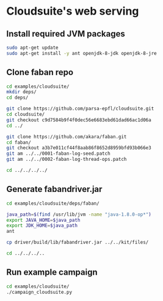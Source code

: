 # Cloudsuite's web serving

## Install required JVM packages

```bash
sudo apt-get update
sudo apt-get install -y ant openjdk-8-jdk openjdk-8-jre
```

## Clone faban repo

```bash
cd examples/cloudsuite/
mkdir deps/
cd deps/

git clone https://github.com/parsa-epfl/cloudsuite.git
cd cloudsuite/
git checkout c9d7584b9f4f0dec56e6683ebd61dad66ac1d06a
cd ../

git clone https://github.com/akara/faban.git
cd faban/
git checkout a3b7e011cf44f8aab86f8652d8959bfd93b066e3
git am ../../0001-faban-log-seed.patch
git am ../../0002-faban-log-thread-ops.patch

cd ../../../../
```

## Generate fabandriver.jar

```bash
cd examples/cloudsuite/deps/faban/

java_path=$(find /usr/lib/jvm -name "java-1.8.0-op*")
export JAVA_HOME=$java_path
export JDK_HOME=$java_path
ant

cp driver/build/lib/fabandriver.jar ../../kit/files/

cd ../../../..
```


## Run example campaign

```bash
cd examples/cloudsuite/
./campaign_cloudsuite.py
```
